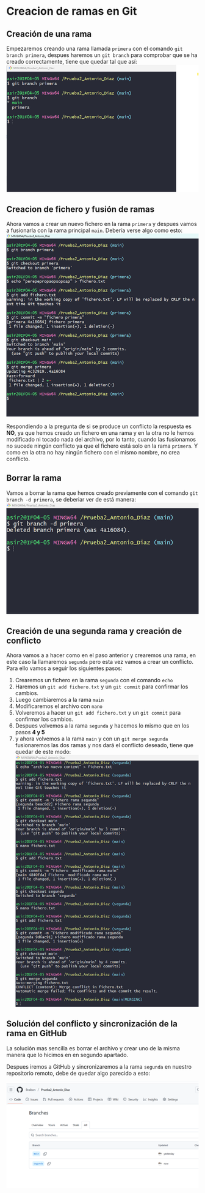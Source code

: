 # Creacion de ramas en Git

## Creación de una rama

Empezaremos creando una rama llamada `primera` con el comando `git branch primera`, despues  haremos un `git branch` para comprobar que se ha creado correctamente, tiene que quedar tal que así:
![](/unidad1/img/primera.png)

## Creacion de fichero y fusión de ramas

Ahora vamos a crear un nuevo fichero en la rama `primera` y despues vamos a fusionarla con la rama principal `main`.
Debería verse algo como esto:
![](/unidad1/img/fichero_primera.png)

Respondiendo a la pregunta de si se produce un conflicto la respuesta es **NO**, ya que hemos creado un fichero en una rama y en la otra no le hemos modificado ni tocado nada del archivo, por lo tanto, cuando las fusionamos no sucede ningún conflicto ya que el fichero está solo en la rama `primera`. Y como en la otra no hay ningún fichero  con el mismo nombre, no crea conflicto.

## Borrar la rama

Vamos a borrar la rama que hemos creado previamente con el comando `git branch -d primera`, se deberiar ver de está manera:
![](/unidad1/img/borrar.png)

## Creación de una segunda rama y creación de conflicto

Ahora vamos a a hacer como en el paso anterior y crearemos una rama, en este caso la llamaremos `segunda` pero esta vez vamos a crear un conflicto.
Para ello vamos a seguir los siguientes pasos:
1. Crearemos un fichero en la rama `segunda` con el comando `echo`
2. Haremos un `git add fichero.txt` y un `git commit` para confirmar los cambios.
3. Luego cambiaremos a la rama `main` 
4. Modificaremos el archivo con `nano`
5. Volveremos a hacer un `git add fichero.txt` y un `git commit` para confirmar los cambios.
6. Despues volvemos a la rama `segunda` y hacemos lo mismo que en los pasos **4 y 5**
7. y ahora volvemos a la rama `main` y con un `git merge segunda` fusionaremos las dos ramas y nos dará el conflicto deseado, tiene que quedar de este modo:
![](/unidad1/img/Error.png)

## Solución del conflicto y sincronización de la rama en GitHub

La solución mas sencilla es borrar el archivo y crear uno de la misma manera que lo hicimos en en segundo apartado.

Despues iremos a GitHub y sincronizaremos a la rama `segunda` en nuestro repositorio remoto, debe de quedar algo parecido a esto:

![](/unidad1/img/Rama.png)
